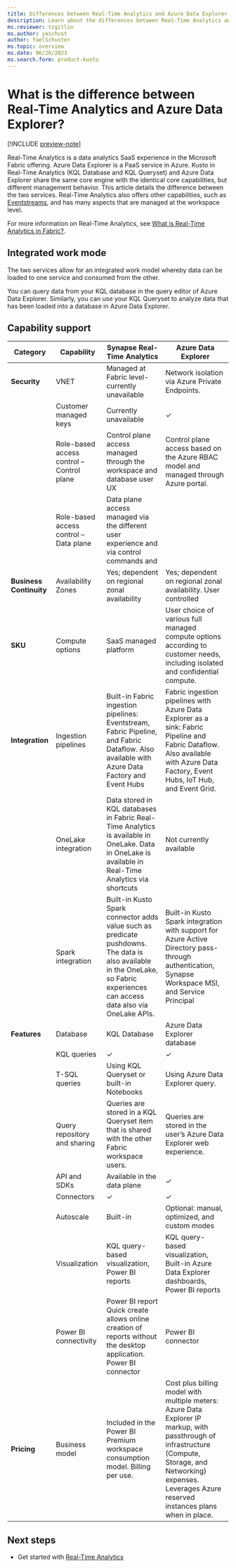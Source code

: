 ```yaml
---
title: Differences between Real-Time Analytics and Azure Data Explorer
description: Learn about the differences between Real-Time Analytics and Azure Data Explorer.
ms.reviewer: tzgitlin
ms.author: yaschust
author: YaelSchuster
ms.topic: overview
ms.date: 06/26/2023
ms.search.form: product-kusto
---
```

# What is the difference between Real-Time Analytics and Azure Data Explorer?

[!INCLUDE [preview-note](../includes/preview-note.md)]

Real-Time Analytics is a data analytics SaaS experience in the Microsoft Fabric offering. Azure Data Explorer is a PaaS service in Azure. Kusto in Real-Time Analytics (KQL Database and KQL Queryset) and Azure Data Explorer share the same core engine with the identical core capabilities, but different management behavior. This article details the difference between the two services. Real-Time Analytics also offers other capabilities, such as [Eventstreams](event-streams/overview.md), and has many aspects that are managed at the workspace level. 

For more information on Real-Time Analytics, see [What is Real-Time Analytics in Fabric?](overview.md).

## Integrated work mode

The two services allow for an integrated work model whereby data can be loaded to one service and consumed from the other.

You can query data from your KQL database in the query editor of Azure Data Explorer. Similarly, you can use your KQL Queryset to analyze data that has been loaded into a database in Azure Data Explorer.

## Capability support

| Category | Capability| Synapse Real-Time Analytics | Azure Data Explorer |
|----|----|----|----|
| **Security** | VNET | Managed at Fabric level- currently unavailable | Network isolation via Azure Private Endpoints. |
|  | Customer managed keys | Currently unavailable | &check; |
|  | Role-based access control – Control plane | Control plane access managed through the workspace and database user UX | Control plane access based on the Azure RBAC model and managed through Azure portal. |
|  | Role-based access control – Data plane | Data plane access managed via the different user experience and via control commands and |
| **Business Continuity** | Availability Zones | Yes; dependent on regional zonal availability | Yes; dependent on regional zonal availability. User controlled |
| **SKU** | Compute options | SaaS managed platform | User choice of various full managed compute options according to customer needs, including isolated and confidential compute. |
| **Integration** | Ingestion pipelines | Built-in Fabric ingestion pipelines: Eventstream, Fabric Pipeline, and Fabric Dataflow. Also available with Azure Data Factory and Event Hubs | Fabric ingestion pipelines with Azure Data Explorer as a sink: Fabric Pipeline and Fabric Dataflow. Also available with Azure Data Factory, Event Hubs, IoT Hub, and Event Grid. |
|  | OneLake integration | Data stored in KQL databases in Fabric Real-Time Analytics is available in OneLake.   Data in OneLake is available in Real-Time Analytics via shortcuts | Not currently available |
|  | Spark integration |  Built-in Kusto Spark connector adds value such as predicate pushdowns. The data is also available in the OneLake, so Fabric experiences can access data also via OneLake APIs. |  Built-in Kusto Spark integration with support for Azure Active Directory pass-through authentication, Synapse Workspace MSI, and Service Principal |
| **Features** | Database | KQL Database | Azure Data Explorer database|
|  | KQL queries | &check; | &check; |
|  | T-SQL queries | Using KQL Queryset or built-in Notebooks | Using Azure Data Explorer query.  |
|  | Query repository and sharing | Queries are stored in a KQL Queryset item that is shared with the other Fabric workspace users. | Queries are stored in the user’s Azure Data Explorer web experience. |
|  | API and SDKs | Available in the data plane | &check; |
|  | Connectors | &check; | &check; |
|  | Autoscale | Built-in | Optional: manual, optimized, and custom modes |
|  | Visualization | KQL query-based visualization, Power BI reports | KQL query-based visualization, Built-in Azure Data Explorer dashboards, Power BI reports |
|  | Power BI connectivity | Power BI report Quick create allows online creation of reports without the desktop application.  Power BI connector | Power BI connector |
| **Pricing** | Business model | Included in the Power BI Premium workspace consumption model. Billing per use. | Cost plus billing model with multiple meters: Azure Data Explorer IP markup, with passthrough of infrastructure (Compute, Storage, and Networking) expenses. Leverages Azure reserved instances plans when in place. |

## Next steps

* Get started with [Real-Time Analytics](tutorial-introduction.md)
